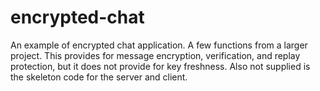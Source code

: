 # encrypted-chat
An example of encrypted chat application. A few functions from a larger project. This provides for message encryption, verification, and replay protection, but it does not provide for key freshness. Also not supplied is the skeleton code for the server and client.
